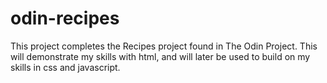 # odin-recipes
This project completes the Recipes project found in The Odin Project. This will demonstrate my skills with html, and will later be used to build on my skills in css and javascript.